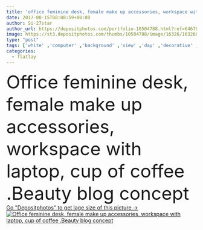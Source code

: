 ```yaml
---
title: 'office feminine desk, female make up accessories, workspace with laptop, cup of coffee .Beauty blog concept'
date: 2017-08-15T08:08:59+00:00
author: Si-27star
author_url: https://depositphotos.com/portfolio-10504788.html?ref=64678756
image: https://st3.depositphotos.com/thumbs/10504788/image/16326/163260838/api_thumb_450.jpg?forcejpeg=true
type: "post"
tags: ['white' ,'computer' ,'background' ,'view' ,'day' ,'decorative' ,'closeup' ,'female' ,'women' ,'beauty' ,'up' ,'fashion' ,'accessory' ,'bouquet' ,'concept' ,'office' ,'lay' ,'glamour' ,'laptop' ,'flat' ,'work' ,'brush' ,'cosmetic' ,'feminine' ,'make' ,'makeup' ,'top' ,'perfume' ,'mother' ,'lipstick' ,'valentines' ,'blog' ,'roses' ,'blogger' ,'blogging' ,'flatlay' ]
categories: 
  - flatlay
---
```

<div aling="center">
            <font size="60"> Office feminine desk, female make up accessories, workspace with laptop, cup of coffee .Beauty blog concept</font>   
</div>
<div>
    <a href='https://depositphotos.com/163260838/stock-photo-office-feminine-desk-female-make.html?ref=64678756' target=_blank > Go "Depositphotos" to get lage size of this picture ->
        <img href='https://depositphotos.com/163260838/stock-photo-office-feminine-desk-female-make.html?ref=64678756' src='https://st3.depositphotos.com/10504788/16326/i/950/depositphotos_163260838-stock-photo-office-feminine-desk-female-make.jpg?forcejpeg=true' alt='Office feminine desk, female make up accessories, workspace with laptop, cup of coffee .Beauty blog concept' >
    </a>
</div>
